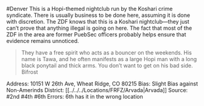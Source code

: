 #Denver 
This is a Hopi-themed nightclub run by the Koshari crime syndicate. There is usually business to be done here, assuming it is done with discretion. The ZDF knows that this is a Koshari nightclub—they just can’t prove that anything illegal is going on here. The fact that most of the ZDF in the area are former PuebSec officers probably helps ensure that evidence remains unnoticed. 

> They have a free spirit who acts as a bouncer on the weekends. His name is Tawa, and he often manifests as a large Hopi man with a long black ponytail and thick arms. You don’t want to get on his bad side.  
> Bifrost


Address: 10151 W 26th Ave, Wheat Ridge, CO 80215
Bias: Slight Bias against Non-Amerinds
District: [[../../../Locations/FRFZ/Arvada|Arvada]]
Source: #2nd #4th #6th 
Errors: 6th has it in the wrong location